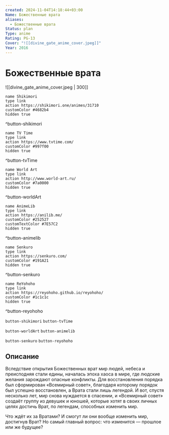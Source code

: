 ```yaml
---
created: 2024-11-04T14:18:44+03:00
Name: Божественные врата
aliases:
  - Божественные врата
Status: plan
Type: anime
Rating: PG-13
Cover: "![[divine_gate_anime_cover.jpeg]]"
Year: 2016
---
```


# Божественные врата

![[divine_gate_anime_cover.jpeg | 300]]

```button
name Shikimori
type link
action https://shikimori.one/animes/31710
customColor #4682b4
hidden true
```
^button-shikimori

```button
name TV Time
type link
action https://www.tvtime.com/
customColor #997f00
hidden true
```
^button-tvTime

```button
name World Art
type link
action http://www.world-art.ru/
customColor #7a0000
hidden true
```
^button-worldArt

```button
name AnimeLib
type link
action https://anilib.me/
customColor #252527
customTextColor #7E57C2
hidden true
```
^button-animelib

```button
name Senkuro
type link
action https://senkuro.com/
customColor #191A21
hidden true
```
^button-senkuro

```button
name ReYohoho
type link
action https://reyohoho.github.io/reyohoho/
customColor #1c1c1c
hidden true
```
^button-reyohoho

`button-shikimori` `button-tvTime`

`button-worldArt` `button-animelib`

`button-senkuro` `button-reyohoho`

## Описание

Вследствие открытия Божественных врат мир людей, небеса и преисподняя стали едины, началась эпоха хаоса в мире, где людские желания зарождают опасные конфликты. Для восстановления порядка был сформирован «Всемирный совет», благодаря которому порядок был успешно восстановлен, а Врата стали лишь легендой. И вот, спустя несколько лет, мир снова нуждается в спасении, и «Всемирный совет» создаёт группу из девушек и юношей, которые хотят в своих личных целях достичь Врат, по легендам, способных изменить мир.

Что ждёт их за Вратами? И смогут ли они вообще изменить мир, достигнув Врат? Но самый главный вопрос: что изменится — прошлое или же будущее?
